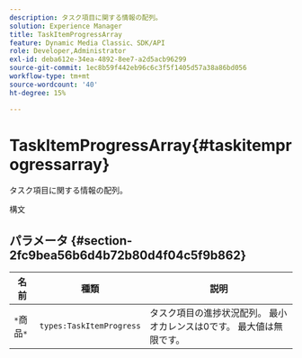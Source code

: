```yaml
---
description: タスク項目に関する情報の配列。
solution: Experience Manager
title: TaskItemProgressArray
feature: Dynamic Media Classic、SDK/API
role: Developer,Administrator
exl-id: deba612e-34ea-4892-8ee7-a2d5acb96299
source-git-commit: 1ec8b59f442eb96c6c3f5f1405d57a38a86bd056
workflow-type: tm+mt
source-wordcount: '40'
ht-degree: 15%

---
```


# TaskItemProgressArray{#taskitemprogressarray}

タスク項目に関する情報の配列。

構文

## パラメータ {#section-2fc9bea56b6d4b72b80d4f04c5f9b862}

| 名前 | 種類 | 説明 |
|---|---|---|
| `*`商品`*` | `types:TaskItemProgress` | タスク項目の進捗状況配列。 最小オカレンスは0です。 最大値は無限です。 |
